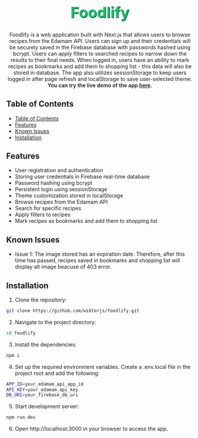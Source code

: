 <!-- Project Title -->
<h1 align="center" style="font-size: 40px; font-weight: 700; color: #00c86b; text-shadow: 1px 1px 0 #000;">Foodlify</h1>

<!-- Project Description -->
<p align="center">
  Foodlify is a web application built with Next.js that allows users to browse recipes from the Edamam API. Users can sign up and their credentials will be securely saved in the Firebase database with passwords hashed using bcrypt. Users can apply filters to searched recipes to narrow down the results to their final needs. When logged in, users have an ability to mark recipes as bookmarks and add them to shopping list - this data will also be stored in database. The app also utilizes sessionStorage to keep users logged in after page refresh and localStorage to save user-selected theme.
  <br />
    <span style='font-weight: 600;'>You can try the live demo of the app <a href='https://foodlify.vercel.app'>here</a>.</span>
</p>

<!-- Table of Contents -->

## Table of Contents

- [Table of Contents](#table-of-contents)
- [Features](#features)
- [Known Issues](#known-issues)
- [Installation](#installation)

<!-- Features -->

## Features

- User registration and authentication
- Storing user credentials in Firebase real-time database
- Password hashing using bcrypt
- Persistent login using sessionStorage
- Theme customization stored in localStorage
- Browse recipes from the Edamam API
- Search for specific recipes
- Apply filters to recipes
- Mark recipes as bookmarks and add them to shopping list 

<!-- Known Issues -->
## Known Issues

- Issue 1: The image stored has an expiration date. Therefore, after this time has passed, recipes saved in bookmarks and shopping list will display alt image beacuse of 403 error.

<!-- Installation -->

## Installation

1. Clone the repository:

```bash
git clone https://github.com/wiktorjs/foodlify.git
```

2. Navigate to the project directory:

```bash
cd foodlify
```

3. Install the dependencies:

```bash
npm i
```

4. Set up the required environment variables. Create a .env.local file in the project root and add the following:

```bash
APP_ID=your_edamam_api_app_id
API_KEY=your_edamam_api_key
DB_URI=your_firebase_db_uri
```

5. Start development server:

```bash
npm run dev
```

6. Open http://localhost:3000 in your browser to access the app.
